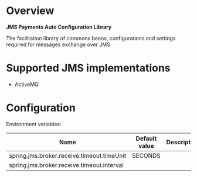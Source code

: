 # Overview

**JMS Payments Auto Configuration Library**

The facilitation library of commons beans, configurations and settings required for messages exchange over JMS

# Supported JMS implementations
- ActiveMQ

# Configuration

Environment variables:

| Name | Default value | Description | 
| --- | --- | --- |
| spring.jms.broker.receive.timeout.timeUnit | SECONDS | |
| spring.jms.broker.receive.timeout.interval| | |